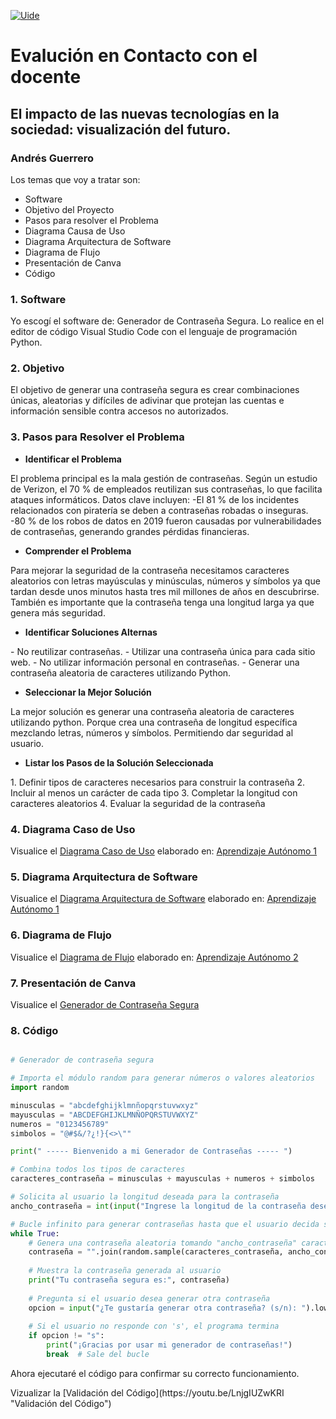 [![Uide](https://th.bing.com/th/id/OIP.OdYsD-j7zmfUMkImH6fbYQAAAA?rs=1&pid=ImgDetMain "Uide")](https://th.bing.com/th/id/OIP.OdYsD-j7zmfUMkImH6fbYQAAAA?rs=1&pid=ImgDetMain "Uide")

# Evalución en Contacto con el docente

## El impacto de las nuevas tecnologías en la sociedad: visualización del futuro.

### Andrés Guerrero

<p>
Los temas que voy a tratar son:
</p>

- Software 
- Objetivo del Proyecto
- Pasos para resolver el Problema
- Diagrama Causa de Uso
- Diagrama Arquitectura de Software
- Diagrama de Flujo
- Presentación de Canva
- Código


### 1. Software

<p>
Yo escogí el software de: Generador de Contraseña Segura. Lo realice en el editor de código Visual Studio Code con el lenguaje de programación Python.
</p>

### 2. Objetivo

<p>
El objetivo de generar una contraseña segura es crear combinaciones únicas, aleatorias y difíciles de adivinar que protejan las cuentas e información sensible contra accesos no autorizados.
</p>

### 3. Pasos para Resolver el Problema

- **Identificar el Problema**
<p>
El problema principal es la mala gestión de contraseñas. Según un estudio de Verizon, el 70 % de empleados reutilizan sus contraseñas, lo que facilita ataques informáticos.
Datos clave incluyen:
-El 81 % de los incidentes relacionados con piratería se deben a contraseñas robadas o inseguras.
-80 % de los robos de datos en 2019 fueron causadas por vulnerabilidades de contraseñas, generando grandes pérdidas financieras.
</p>

- **Comprender el Problema**
<p>
Para mejorar la seguridad de la contraseña necesitamos caracteres aleatorios con letras mayúsculas y minúsculas, números y símbolos ya que tardan desde unos minutos hasta tres mil millones de años en descubrirse. También es importante que la contraseña tenga una longitud larga ya que genera más seguridad.
</p>

- **Identificar Soluciones Alternas**
<p>
 - No reutilizar contraseñas.
 - Utilizar una contraseña única para cada sitio web.
 - No utilizar información personal en contraseñas.
 - Generar una contraseña aleatoria de caracteres utilizando Python.
</p>

- **Seleccionar la Mejor Solución**
<p>
La mejor solución es generar una contraseña aleatoria de caracteres utilizando python. Porque crea una contraseña de longitud específica mezclando letras, números y símbolos. Permitiendo dar seguridad al usuario.
</p>

- **Listar los Pasos de la Solución Seleccionada**
<p>
 1. Definir tipos de caracteres necesarios para construir la contraseña
 2. Incluir al menos un carácter de cada tipo
 3. Completar la longitud con caracteres aleatorios
 4. Evaluar la seguridad de la contraseña
</p>

### 4. Diagrama Caso de Uso
Visualice el [Diagrama Caso de Uso](http://drive.google.com/file/d/1_jFToZeKfE5DQ9bLyjpWeIyzqd2bDk2L/view?usp=sharing "Diagrama Caso de Uso")
elaborado en: [Aprendizaje Autónomo 1](https://github.com/Andydecori/UIDE_autonomo/tree/master/Aprendizaje_Aut%C3%B3nomo_1 "Aprendizaje Autónomo 1")

### 5. Diagrama Arquitectura de Software
Visualice el [Diagrama Arquitectura de Software](https://drive.google.com/file/d/16tgLvvbyPrCIG42yDYj65vOm8QJCTIRU/view?usp=sharing "Diagrama Arquitectura de Software")
elaborado en: [Aprendizaje Autónomo 1](https://github.com/Andydecori/UIDE_autonomo/tree/master/Aprendizaje_Aut%C3%B3nomo_1 "Aprendizaje Autónomo 1")

### 6. Diagrama de Flujo
Visualice el [Diagrama de Flujo](https://drive.google.com/file/d/1yAmPoPGwBUIoD90gTw3gqLRSmkESQmrS/view?usp=sharing "Diagrama de Flujo")
elaborado en: [Aprendizaje Autónomo 2](https://github.com/Andydecori/UIDE_autonomo/tree/master/Aprendizaje_Aut%C3%B3nomo_2 "Aprendizaje Autónomo 2")

### 7. Presentación de Canva 
Visualice el [Generador de Contraseña Segura](https://www.canva.com/design/DAGZeWQwoPI/B739HiQv5yclvWPw612Miw/view?utm_content=DAGZeWQwoPI&utm_campaign=designshare&utm_medium=link2&utm_source=uniquelinks&utlId=h8133adfd3f "Generador de Contraseña Segura")

### 8. Código

```python

# Generador de contraseña segura

# Importa el módulo random para generar números o valores aleatorios
import random

minusculas = "abcdefghijklmnñopqrstuvwxyz"  
mayusculas = "ABCDEFGHIJKLMNÑOPQRSTUVWXYZ"  
numeros = "0123456789"                     
simbolos = "@#$&/?¿!}{<>\""       

print(" ----- Bienvenido a mi Generador de Contraseñas ----- ")

# Combina todos los tipos de caracteres 
caracteres_contraseña = minusculas + mayusculas + numeros + simbolos

# Solicita al usuario la longitud deseada para la contraseña
ancho_contraseña = int(input("Ingrese la longitud de la contraseña deseada: "))

# Bucle infinito para generar contraseñas hasta que el usuario decida salir
while True:
    # Genera una contraseña aleatoria tomando "ancho_contraseña" caracteres sin repetición
    contraseña = "".join(random.sample(caracteres_contraseña, ancho_contraseña))
    
    # Muestra la contraseña generada al usuario
    print("Tu contraseña segura es:", contraseña)
    
    # Pregunta si el usuario desea generar otra contraseña
    opcion = input("¿Te gustaría generar otra contraseña? (s/n): ").lower()
    
    # Si el usuario no responde con 's', el programa termina
    if opcion != "s":
        print("¡Gracias por usar mi generador de contraseñas!")
        break  # Sale del bucle


```
<p>
Ahora ejecutaré el código para confirmar su correcto funcionamiento.
</p>
Vizualizar la [Validación del Código](https://youtu.be/LnjgIUZwKRI "Validación del Código")
